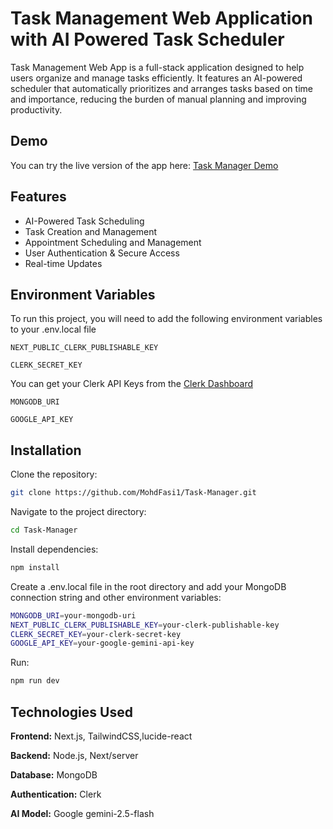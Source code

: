 
# Task Management Web Application with AI Powered Task Scheduler

Task Management Web App is a full-stack application designed to help users organize and manage tasks efficiently. It features an AI-powered scheduler that automatically prioritizes and arranges tasks based on time and importance, reducing the burden of manual planning and improving productivity.


## Demo

You can try the live version of the app here: <a href="https://task-manager-ten-psi-12.vercel.app/">Task Manager Demo</a>

## Features

- AI-Powered Task Scheduling
- Task Creation and Management
- Appointment Scheduling and Management
- User Authentication & Secure Access
- Real-time Updates


## Environment Variables

To run this project, you will need to add the following environment variables to your .env.local file

`NEXT_PUBLIC_CLERK_PUBLISHABLE_KEY`

`CLERK_SECRET_KEY`

You can get your Clerk API Keys from the <a href="https://dashboard.clerk.com/">Clerk Dashboard</a>


`MONGODB_URI`

`GOOGLE_API_KEY`

## Installation

Clone the repository:

```bash
git clone https://github.com/MohdFasi1/Task-Manager.git

```

Navigate to the project directory:

```bash
cd Task-Manager

```

Install dependencies:

```bash
npm install

```

Create a .env.local file in the root directory and add your MongoDB connection string and other environment variables:

```bash
MONGODB_URI=your-mongodb-uri
NEXT_PUBLIC_CLERK_PUBLISHABLE_KEY=your-clerk-publishable-key
CLERK_SECRET_KEY=your-clerk-secret-key
GOOGLE_API_KEY=your-google-gemini-api-key

```


Run:

```bash
npm run dev

```
## Technologies Used

**Frontend:** Next.js, TailwindCSS,lucide-react

**Backend:** Node.js, Next/server

**Database:** MongoDB

**Authentication:** Clerk

**AI Model:** Google gemini-2.5-flash
